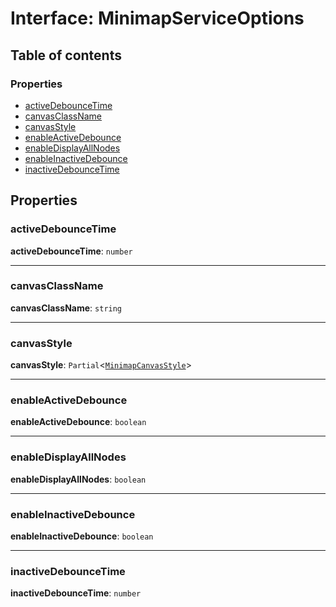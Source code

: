 # Interface: MinimapServiceOptions

## Table of contents

### Properties

* [activeDebounceTime](/auto-docs/minimap-plugin/interfaces/MinimapServiceOptions.md#activedebouncetime)
* [canvasClassName](/auto-docs/minimap-plugin/interfaces/MinimapServiceOptions.md#canvasclassname)
* [canvasStyle](/auto-docs/minimap-plugin/interfaces/MinimapServiceOptions.md#canvasstyle)
* [enableActiveDebounce](/auto-docs/minimap-plugin/interfaces/MinimapServiceOptions.md#enableactivedebounce)
* [enableDisplayAllNodes](/auto-docs/minimap-plugin/interfaces/MinimapServiceOptions.md#enabledisplayallnodes)
* [enableInactiveDebounce](/auto-docs/minimap-plugin/interfaces/MinimapServiceOptions.md#enableinactivedebounce)
* [inactiveDebounceTime](/auto-docs/minimap-plugin/interfaces/MinimapServiceOptions.md#inactivedebouncetime)

## Properties

### activeDebounceTime

**activeDebounceTime**: `number`

***

### canvasClassName

**canvasClassName**: `string`

***

### canvasStyle

**canvasStyle**: `Partial`<[`MinimapCanvasStyle`](/auto-docs/minimap-plugin/interfaces/MinimapCanvasStyle.md)>

***

### enableActiveDebounce

**enableActiveDebounce**: `boolean`

***

### enableDisplayAllNodes

**enableDisplayAllNodes**: `boolean`

***

### enableInactiveDebounce

**enableInactiveDebounce**: `boolean`

***

### inactiveDebounceTime

**inactiveDebounceTime**: `number`
